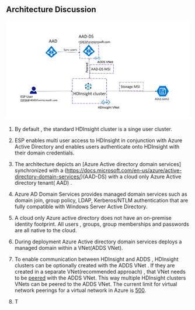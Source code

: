 
## Architecture Discussion 

![HDICreate6](https://github.com/arnabganguly/HDInsightESPLab/blob/master/images/Picture56.png) 

1. By default , the standard HDInsight cluster is a singe user cluster. 
2. ESP enables multi user access to HDInsight in conjunction with Azure Active Directory  and enables users authenticate onto HDInsight with their domain credentials. 

3. The architecture depicts an [Azure Active directory domain services] synchronized with a (https://docs.microsoft.com/en-us/azure/active-directory-domain-services/)(AAD-DS) with a cloud only Azure Active directory tenant( AAD) . 

4. Azure AD Domain Services provides managed domain services such as domain join, group policy, LDAP, Kerberos/NTLM authentication that are fully compatible with Windows Server Active Directory.

5. A cloud only Azure active directory does not have an on-premise identity footprint. All users , groups, group memberships and passwords are all native to the cloud. 

6. During deployment Azure Active directory domain services deploys a managed domain within a VNet(ADDS VNet). 

7. To enable communication between HDInsight and ADDS , HDInsight clusters can be optionally created with the ADDS VNet . If they are created in a separate VNet(recommended approach) , that VNet needs to be [peered](https://docs.microsoft.com/en-us/azure/virtual-network/virtual-network-peering-overview) with the ADDS VNet. This way multiple HDInsight clusters VNets can be peered to the ADDS VNet. The current limit for virtual network peerings for a virtual network in Azure is [500](https://docs.microsoft.com/en-us/azure/azure-subscription-service-limits). 

8. T

<!--stackedit_data:
eyJoaXN0b3J5IjpbLTExNDkwOTEzMTcsLTc5MzY1ODA2MywyMD
UyMjE0OTg5LC0yMDY4Njc1OTkzLC0xNjk1NzI2NzM2LDk2Nzg2
NTAyOCwtMTc2NzA0OTAzOCwtMTgwNTE1NzM5MCwtMTc2NjkzNz
Y5OF19
-->